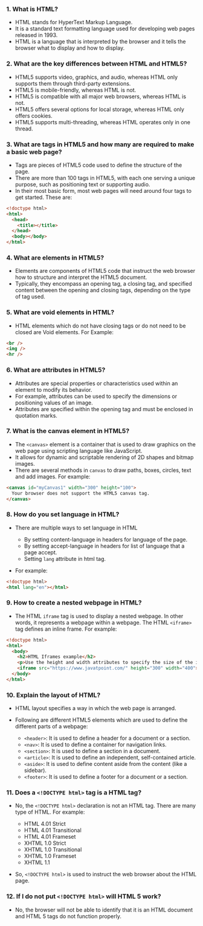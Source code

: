 ### 1. What is HTML?

- HTML stands for HyperText Markup Language.
- It is a standard text formatting language used for developing web pages released in 1993.
- HTML is a language that is interpreted by the browser and it tells the browser what to display and how to display.

### 2. What are the key differences between HTML and HTML5?

- HTML5 supports video, graphics, and audio, whereas HTML only supports them through third-party extensions.
- HTML5 is mobile-friendly, whereas HTML is not.
- HTML5 is compatible with all major web browsers, whereas HTML is not.
- HTML5 offers several options for local storage, whereas HTML only offers cookies.
- HTML5 supports multi-threading, whereas HTML operates only in one thread.

### 3. What are tags in HTML5 and how many are required to make a basic web page?

- Tags are pieces of HTML5 code used to define the structure of the page.
- There are more than 100 tags in HTML5, with each one serving a unique purpose, such as positioning text or supporting audio.
- In their most basic form, most web pages will need around four tags to get started. These are:

```html
<!doctype html>
<html>
  <head>
    <title></title>
  </head>
  <body></body>
</html>
```

### 4. What are elements in HTML5?

- Elements are components of HTML5 code that instruct the web browser how to structure and interpret the HTML5 document.
- Typically, they encompass an opening tag, a closing tag, and specified content between the opening and closing tags, depending on the type of tag used.

### 5. What are void elements in HTML?

- HTML elements which do not have closing tags or do not need to be closed are Void elements. For Example:

```html
<br />
<img />
<hr />
```

### 6. What are attributes in HTML5?

- Attributes are special properties or characteristics used within an element to modify its behavior.
- For example, attributes can be used to specify the dimensions or positioning values of an image.
- Attributes are specified within the opening tag and must be enclosed in quotation marks.

### 7. What is the canvas element in HTML5?

- The `<canvas>` element is a container that is used to draw graphics on the web page using scripting language like JavaScript.
- It allows for dynamic and scriptable rendering of 2D shapes and bitmap images.
- There are several methods in `canvas` to draw paths, boxes, circles, text and add images. For example:

```html
<canvas id="myCanvas1" width="300" height="100">
  Your browser does not support the HTML5 canvas tag.
</canvas>
```

### 8. How do you set language in HTML?

- There are multiple ways to set language in HTML

  - By setting content-language in headers for language of the page.
  - By setting accept-language in headers for list of language that a page accept.
  - Setting `lang` attribute in html tag.

- For example:

```html
<!doctype html>
<html lang="en"></html>
```

### 9. How to create a nested webpage in HTML?

- The HTML `iframe` tag is used to display a nested webpage. In other words, it represents a webpage within a webpage. The HTML `<iframe>` tag defines an inline frame. For example:

```html
<!doctype html>
<html>
  <body>
    <h2>HTML Iframes example</h2>
    <p>Use the height and width attributes to specify the size of the iframe:</p>
    <iframe src="https://www.javatpoint.com/" height="300" width="400"></iframe>
  </body>
</html>
```

### 10. Explain the layout of HTML?

- HTML layout specifies a way in which the web page is arranged.
- Following are different HTML5 elements which are used to define the different parts of a webpage:

  - `<header>`: It is used to define a header for a document or a section.
  - `<nav>`: It is used to define a container for navigation links.
  - `<section>`: It is used to define a section in a document.
  - `<article>`: It is used to define an independent, self-contained article.
  - `<aside>`: It is used to define content aside from the content (like a sidebar).
  - `<footer>`: It is used to define a footer for a document or a section.

### 11. Does a `<!DOCTYPE html>` tag is a HTML tag?

- No, the `<!DOCTYPE html>` declaration is not an HTML tag. There are many type of HTML. For example:

  - HTML 4.01 Strict
  - HTML 4.01 Transitional
  - HTML 4.01 Frameset
  - XHTML 1.0 Strict
  - XHTML 1.0 Transitional
  - XHTML 1.0 Frameset
  - XHTML 1.1

- So, `<!DOCTYPE html>` is used to instruct the web browser about the HTML page.

### 12. If I do not put `<!DOCTYPE html>` will HTML 5 work?

- No, the browser will not be able to identify that it is an HTML document and HTML 5 tags do not function properly.

